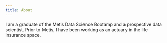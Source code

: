 ```yaml
---
title: About
---
```


I am a graduate of the Metis Data Science Bootamp and a prospective data scientist. Prior to Metis, I have been working as an actuary in the life insurance space.
